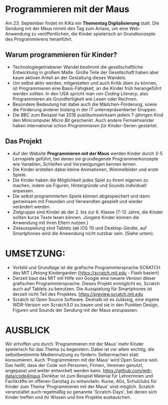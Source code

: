 # Programmieren mit der Maus

Am 23. September findet im KiKa ein **Thementag Digitalisierung** statt. Die Sendung mit der Maus nimmt den Tag zum Anlass, um eine Web-Anwendung zu veröffentlichen, die Kinder spielerisch an Grundkonzepte des Programmierens heranführt.

## Warum programmieren für Kinder?
- Technologiegetriebener Wandel bestimmt die gesellschaftliche Entwicklung in großem Maße. Große Teile der Gesellschaft haben aber kaum aktiven Anteil an der Gestaltung dieses Wandels.
- Um selbst aktiv werden, mitgestalten und auch Kritik üben zu können, ist Programmieren eine Basis-Fähigkeit, an die Kinder früh herangeführt werden sollten. In den USA spricht man von *Coding Literacy*, also Programmieren als Grundfertigkeit wie Lesen oder Rechnen.
- Besondere Bedeutung hat dabei auch die Mädchen-Förderung, sowie die Förderung anderer bislang in der IT unterrepräsentierter Gruppen.
- Die BBC zum Beispiel hat 2016 publikumswirksam jedem 7-jährigen Kind den Minicomputer *Micro Bit* geschenkt. Auch andere Fernsehsender haben international schon *Programmieren für Kinder*-Serien gestartet.

## Das Projekt
- Auf der Website **Programmieren mit der Maus** werden Kinder durch 3-5 Lernspiele geführt, bei denen sie grundlegende Programmierkonzepte wie Variablen, Schleifen und Verzweigungen kennen lernen.
- Die Kinder erstellen dabei kleine Animationen, Wimmelbilder und erste Spiele.
- Die Kinder haben die Möglichkeit jedes Spiel zu ihrem eigenen zu machen, indem sie Figuren, Hintergründe und Sounds individuell anpassen.
- Die selbst programmierten Spiele können abgespeichert und dann gemeinsam mit Freunden und Verwandten gespielt und wieder verändert werden.
- Zielgruppe sind Kinder ab der 2. bis zur 6. Klasse (7-12 Jahre, die Kinder sollten kurze Texte lesen können. Jüngere Kinder können die Anwendung mit ihren Eltern nutzen.)
- Zielausspielung sind Tablets (ab iOS 11) und Desktop-Geräte, auf Smartphones wird die Anwendung nicht nutzbar sein. (Siehe unten).


# UMSETZUNG:
- Vorbild und Grundlage ist die grafische Programmiersprache SCRATCH des MIT Lifelong Kindergarden (https://scratch.mit.edu - Flash basiert)
- Derzeit baut das MIT mit Hilfe von Google eine neuere Version dieser grafischen Programmiersprache. Dieses Projekt ermöglicht es, Scratch auch auf Tablets zu benutzen. Die Ausspielung für Smartphones ist derzeit nicht Teil des Projektes. https://preview.scratch.mit.edu
- Scratch ist Open Source Software. Deshalb ist es zulässig, eine eigene WDR-Version von Scratch3.0 zu bauen und sie in den Punkten Design, Figuren und Sounds der Sendung mit der Maus anzupassen.

# AUSBLICK
Wir erhoffen uns durch 'Programmieren mit der Maus' mehr Kinder spielerisch für das Thema zu begeistern. Dabei ist vor allem wichtig, die selbstbestimmte Mediennutzung zu fördern: Selbermachen statt konsumieren.
Auch 'Programmieren mit der Maus' wird Open Source sein. Das heißt, dass der Code von Personen, Firmen, Vereinen genutzt, angepasst und weiter entwickelt werden kann. https://github.com/wdr-data/code4maus
Denkbar ist zum Beispiel Material für Lehrerinnen und Fachkräfte im offenen Ganztag zu entwickeln. Kurse, AGs, Schulclubs für Kinder zum Thema 'Programmieren mit der Maus' sind möglich. Scratch veranstaltet auch regelmäßig so genannte 'Scratch-Days', bei denen sich Kinder treffen und ihr Wissen und ihre Projekte austauschen.